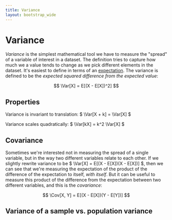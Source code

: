 ```yaml
---
title: Variance
layout: bootstrap_wide
---
```


# Variance

*Variance* is the simplest mathematical tool we have to measure the
"spread" of a variable of interest in a dataset. The definition tries
to capture how much we a value tends to change as we pick different
elements in the dataset. It's easiest to define in terms of an
[expectation](expectation.html). The variance is defined to be the
*expected squared difference from the expected value*:

$$ \Var[X] = E[(X - E[X])^2] $$

## Properties

Variance is invariant to translation: $ \Var[X + k] =
\Var[X] $

Variance scales quadratically: $ \Var[kX] = k^2 \Var[X] $

## Covariance

Sometimes we're interested not in measuring the spread of a single
variable, but in the way two different variables relate to each
other. If we slightly rewrite variance to be $ \Var[X] =
E[(X - E[X])(X - E[X])] $, then we can see that we're measuring the
expectation of the product of the difference of the expectation to
itself, *with itself*. But it can be useful to measure this product of
the difference from the expectation between two different variables,
and this is the *covariance*:

$$ \Cov[X, Y] = E[(X - E[X])(Y - E[Y])] $$

## Variance of a sample vs. population variance

